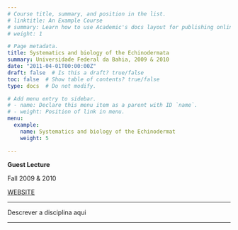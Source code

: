 ```yaml
---
# Course title, summary, and position in the list.
# linktitle: An Example Course
# summary: Learn how to use Academic's docs layout for publishing online courses, software documentation, and tutorials.
# weight: 1

# Page metadata.
title: Systematics and biology of the Echinodermata
summary: Universidade Federal da Bahia, 2009 & 2010
date: "2011-04-01T00:00:00Z"
draft: false  # Is this a draft? true/false
toc: false  # Show table of contents? true/false
type: docs  # Do not modify.

# Add menu entry to sidebar.
# - name: Declare this menu item as a parent with ID `name`.
# - weight: Position of link in menu.
menu:
  example:
    name: Systematics and biology of the Echinodermat
    weight: 5
    
---
```


**Guest Lecture**

Fall 2009 & 2010

[WEBSITE](https://biologia.ufba.br)

---

Descrever a disciplina aqui

---
